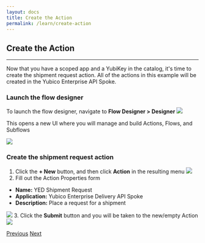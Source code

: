 ```yaml
---
layout: docs
title: Create the Action
permalink: /learn/create-action
---
```


## Create the Action
---
Now that you have a scoped app and a YubiKey in the catalog, it's time to create the shipment request action.  All of the actions in this example will be created in the Yubico Enterprise API Spoke.

### Launch the flow designer
To launch the flow designer, navigate to **Flow Designer > Designer**
  ![](/assets/images/6-flow-designer.png)

This opens a new UI where you will manage and build Actions, Flows, and Subflows

  ![](/assets/images/7-flow-designer-ui.png)

### Create the shipment request action
1. Click the **+ New** button, and then click **Action** in the resulting menu
  ![](/assets/images/19-new-action.png)
2. Fill out the Action Properties form

  * **Name:** YED Shipment Request
  * **Application:** Yubico Enterprise Delivery API Spoke
  * **Description:** Place a request for a shipment

  ![](/assets/images/20-action-properties.png)
3. Click the **Submit** button and you will be taken to the new/empty Action
  ![](/assets/images/21-action-ui.png)

<div class="btns">
  <a class="btn--secondary" href="/yed-spoke-example/learn/add-to-service-catalog">Previous</a>
  <a class="btn" href="/yed-spoke-example/learn/define-action-inputs">Next</a>
</div>